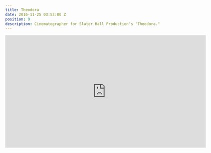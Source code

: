 ```yaml
---
title: Theodora
date: 2016-11-25 03:53:00 Z
position: 9
description: Cinematographer for Slater Hall Production's "Theodora."
---
```


<iframe src="https://player.vimeo.com/video/181811679" width="640" height="360" frameborder="0" webkitallowfullscreen mozallowfullscreen allowfullscreen></iframe>
